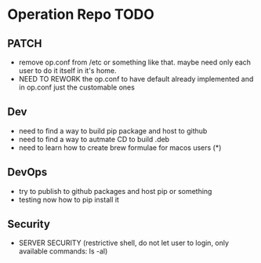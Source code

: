 # Operation Repo TODO

## PATCH

- remove op.conf from /etc or something like that. maybe need only each user to do it itself in it's home.
- NEED TO REWORK the op.conf to have default already implemented and in op.conf just the customable ones

## Dev

- need to find a way to build pip package and host to github
- need to find a way to autmate CD to build .deb 
- need to learn how to create brew formulae for macos users (*)


## DevOps

- try to publish to github packages and host pip or something
- testing now how to pip install it


## Security

- SERVER SECURITY (restrictive shell, do not let user to login, only available commands: ls -al)